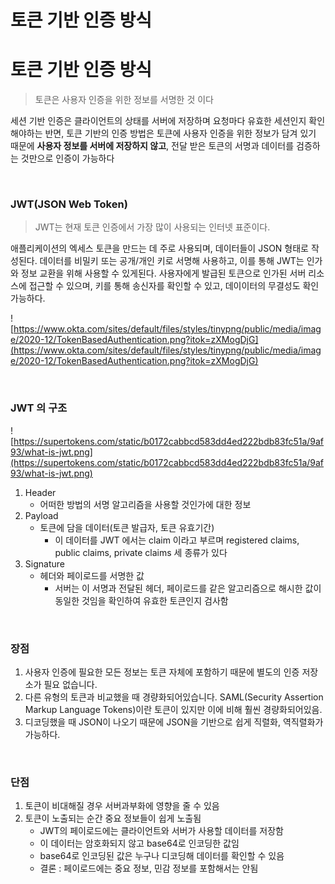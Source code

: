 # 토큰 기반 인증 방식
# 토큰 기반 인증 방식

> 토큰은 사용자 인증을 위한 정보를 서명한 것 이다
> 

세션 기반 인증은 클라이언트의 상태를 서버에 저장하며 요청마다 유효한 세션인지 확인해야하는 반면, 토큰 기반의 인증 방법은 토큰에 사용자 인증을 위한 정보가 담겨 있기 때문에 **사용자 정보를 서버에 저장하지 않고**, 전달 받은 토큰의 서명과 데이터를 검증하는 것만으로 인증이 가능하다

</br>

### JWT(JSON Web Token)

> JWT는 현재 토큰 인증에서 가장 많이 사용되는 인터넷 표준이다.
> 

애플리케이션의 엑세스 토큰을 만드는 데 주로 사용되며, 데이터들이 JSON 형태로 작성된다. 데이터를 비밀키 또는 공개/개인 키로 서명해 사용하고, 이를 통해 JWT는 인가와 정보 교환을 위해 사용할 수 있게된다. 사용자에게 발급된 토큰으로 인가된 서버 리소스에 접근할 수 있으며, 키를 통해 송신자를 확인할 수 있고, 데이이터의 무결성도 확인 가능하다.

![https://www.okta.com/sites/default/files/styles/tinypng/public/media/image/2020-12/TokenBasedAuthentication.png?itok=zXMogDjG](https://www.okta.com/sites/default/files/styles/tinypng/public/media/image/2020-12/TokenBasedAuthentication.png?itok=zXMogDjG)

</br>

### JWT 의 구조

![https://supertokens.com/static/b0172cabbcd583dd4ed222bdb83fc51a/9af93/what-is-jwt.png](https://supertokens.com/static/b0172cabbcd583dd4ed222bdb83fc51a/9af93/what-is-jwt.png)

1. Header
    - 어떠한 방법의 서명 알고리즘을 사용할 것인가에 대한 정보
2. Payload
    - 토큰에 담을 데이터(토큰 발급자, 토큰 유효기간)
        - 이 데이터를 JWT 에서는 claim 이라고 부르며 registered claims, public claims, private claims 세 종류가 있다
3. Signature
    - 헤더와 페이로드를 서명한 값
        - 서버는 이 서명과 전달된 헤더, 페이로드를 같은 알고리즘으로 해시한 값이 동일한 것임을 확인하여 유효한 토큰인지 검사함

</br>

### 장점

1. 사용자 인증에 필요한 모든 정보는 토큰 자체에 포함하기 때문에 별도의 인증
저장소가 필요 없습니다.
2. 다른 유형의 토큰과 비교했을 때 경량화되어있습니다. SAML(Security Assertion
Markup Language Tokens)이란 토큰이 있지만 이에 비해 훨씬 경량화되어있음.
3. 디코딩했을 때 JSON이 나오기 때문에 JSON을 기반으로 쉽게 직렬화, 역직렬화가
가능하다.

</br>

### 단점

1. 토큰이 비대해질 경우 서버과부화에 영향을 줄 수 있음
2. 토큰이 노출되는 순간 중요 정보들이 쉽게 노출됨
    - JWT의 페이로드에는 클라이언트와 서버가 사용할 데이터를 저장함
    - 이 데이터는 암호화되지 않고 base64로 인코딩한 값임
    - base64로 인코딩된 값은 누구나 디코딩해 데이터를 확인할 수 있음
    - 결론 : 페이로드에는 중요 정보, 민감 정보를 포함해서는 안됨
